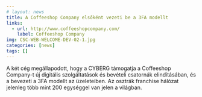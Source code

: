 ```yaml
---
# layout: news
title: A Coffeeshop Company elsőként vezeti be a 3FA modellt
links:
  - url: http://www.coffeeshopcompany.com/
    label: Coffeeshop Company
img: CSC-WEB-WELCOME-DEV-02-1.jpg
categories: [news]
tags: []
---
```


A két cég megállapodott, hogy a CYBERG támogatja a Coffeeshop Company-t új digitális szolgáltatások és bevételi csatornák elindításában, és a bevezeti a 3FA modellt az üzeleteiben. Az osztrák franchise hálózat jelenleg több mint 200 egységgel van jelen a világban.
